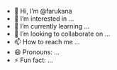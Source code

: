  - 👋 Hi, I’m @farukana
- 👀 I’m interested in ... 
- 🌱 I’m currently learning ...   
- 💞️ I’m looking to collaborate on ...     
- 📫 How to reach me ...    
- 😄 Pronouns: ...      
- ⚡ Fun fact: ... 

<!--- 
farukana/farukana is a ✨ special ✨ repository because its `README.md` (this file) appears on your GitHub profile. 
You can click the Preview link to take a look at your changes.
--->
